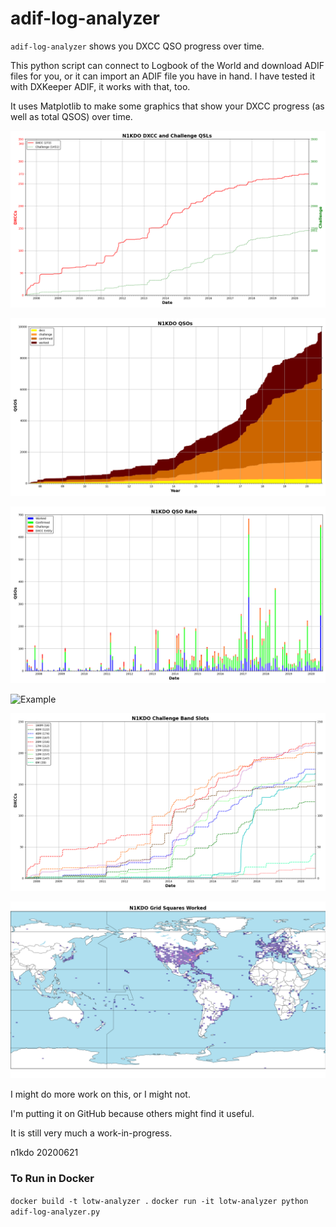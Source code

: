 # adif-log-analyzer

`adif-log-analyzer` shows you DXCC QSO progress over time.

This python script can connect to Logbook of the World and download ADIF files for you,
or it can import an ADIF file you have in hand.  I have tested it with DXKeeper ADIF, it works with that, too.

It uses Matplotlib to make some graphics that show your DXCC progress (as well as total QSOS)
over time.

![Example](N1KDO_dxcc_qsos.png)

![Example](N1KDO_qsos_by_date.png)

![Example](N1KDO_qso_rate.png)

![Example](N1KDO_qsos_band_rate.png)

![Example](N1KDO_challenge_bands_by_date.png)

![Example](N1KDO_grids_map.png)

I might do more work on this, or I might not.
 
I'm putting it on GitHub because others might find it useful.

It is still very much a work-in-progress.  

n1kdo 20200621

### To Run in Docker

`docker build -t lotw-analyzer .`
`docker run -it lotw-analyzer python adif-log-analyzer.py`
